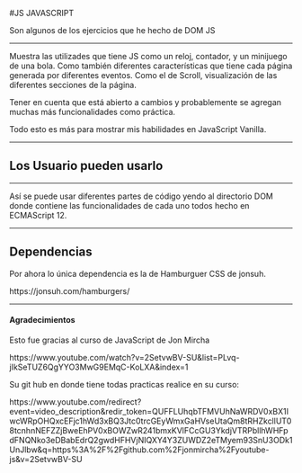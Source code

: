 #JS JAVASCRIPT

Son algunos de los ejercicios que he hecho de DOM JS


------------

Muestra las utilizades que tiene JS como un reloj, contador, y un minijuego de una bola.  Como también diferentes características que tiene cada página generada por diferentes eventos. Como el de Scroll, visualización de las diferentes secciones de la página. 

Tener en cuenta que está abierto a cambios y probablemente se agregan muchas más funcionalidades como práctica.

Todo esto es más para mostrar mis habilidades en JavaScript Vanilla.


------------

## Los Usuario pueden usarlo

------------

Así  se puede usar diferentes partes de código yendo al directorio DOM donde contiene las funcionalidades de cada uno todos hecho en ECMAScript 12.


------------

## Dependencias

Por ahora lo  única dependencia es la de Hamburguer CSS de jonsuh.

<link>https://jonsuh.com/hamburgers/</link>


------------

#### Agradecimientos

Esto fue gracias al curso de JavaScript de Jon Mircha

<link>https://www.youtube.com/watch?v=2SetvwBV-SU&list=PLvq-jIkSeTUZ6QgYYO3MwG9EMqC-KoLXA&index=1</link>


Su git hub en donde tiene todas practicas realice en su curso:


<link>https://www.youtube.com/redirect?event=video_description&redir_token=QUFFLUhqbTFMVUhNaWRDV0xBX1IwcWRpOHQxcEFjc1hWd3xBQ3Jtc0trcGEyWmxGaHVseUtaQm8tRHZkcllUT08tcnhnNEFZZjBweEhPV0xBOWZwR241bmxKVlFCcGU3YkdjVTRPbllhWHFpdFNQNko3eDBabEdrQ2gwdHFHVjNIQXY4Y3ZUWDZ2eTMyem93SnU3ODk1UnJlbw&q=https%3A%2F%2Fgithub.com%2Fjonmircha%2Fyoutube-js&v=2SetvwBV-SU</link>
